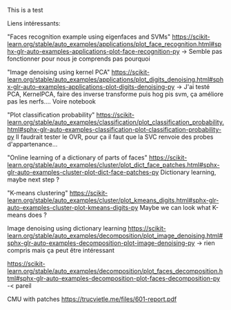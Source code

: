 This is a test

Liens intéressants:

"Faces recognition example using eigenfaces and SVMs"
https://scikit-learn.org/stable/auto_examples/applications/plot_face_recognition.html#sphx-glr-auto-examples-applications-plot-face-recognition-py
-> Semble pas fonctionner pour nous je comprends pas pourquoi 

"Image denoising using kernel PCA"
https://scikit-learn.org/stable/auto_examples/applications/plot_digits_denoising.html#sphx-glr-auto-examples-applications-plot-digits-denoising-py
-> J'ai testé PCA, KernelPCA, faire des inverse transforme puis hog pis svm, ça améliore pas les nerfs.... Voire notebook

"Plot classification probability"
https://scikit-learn.org/stable/auto_examples/classification/plot_classification_probability.html#sphx-glr-auto-examples-classification-plot-classification-probability-py
Il faudrait tester le OVR, pour ça il faut que la SVC renvoie des probes d'appartenance...

"Online learning of a dictionary of parts of faces"
https://scikit-learn.org/stable/auto_examples/cluster/plot_dict_face_patches.html#sphx-glr-auto-examples-cluster-plot-dict-face-patches-py
Dictionary learning, maybe next step ?

"K-means clustering"
https://scikit-learn.org/stable/auto_examples/cluster/plot_kmeans_digits.html#sphx-glr-auto-examples-cluster-plot-kmeans-digits-py
Maybe we can look what K-means does ?

Image denoising using dictionary learning
https://scikit-learn.org/stable/auto_examples/decomposition/plot_image_denoising.html#sphx-glr-auto-examples-decomposition-plot-image-denoising-py
-> rien compris mais ça peut être intéressant

https://scikit-learn.org/stable/auto_examples/decomposition/plot_faces_decomposition.html#sphx-glr-auto-examples-decomposition-plot-faces-decomposition-py
-< pareil

CMU with patches https://trucvietle.me/files/601-report.pdf